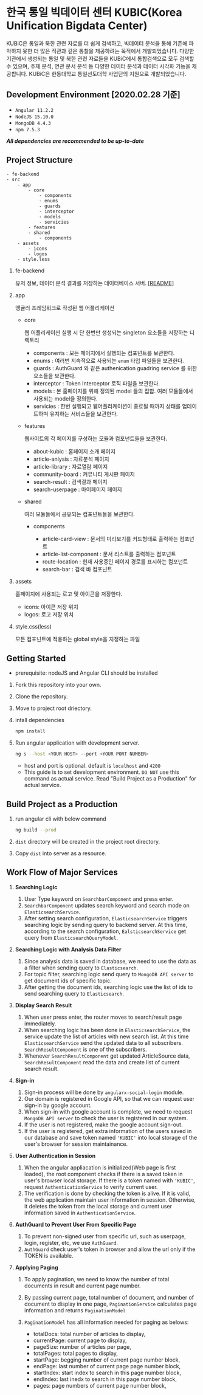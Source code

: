 # 한국 통일 빅데이터 센터 KUBIC(Korea Unification Bigdata Center)

KUBiC은 통일과 북한 관련 자료를 더 쉽게 검색하고, 빅데이터 분석을 통해 기존에 파악하지 못한 더 많은 직관과 깊은 통찰을 제공하려는 목적에서 개발되었습니다. 다양한 기관에서 생성되는 통일 및 북한 관련 자료들을 KUBiC에서 통합검색으로 모두 검색할 수 있으며, 주제 분석, 연관 문서 분석 등 다양한 데이터 분석과 데이터 시각화 기능을 제공합니다. KUBiC은 한동대학교 통일선도대학 사업단의 지원으로 개발되었습니다.

## Development Environment [2020.02.28 기준]

- `Angular 11.2.2`
- `NodeJS 15.10.0`
- `MongoDB 4.4.3`
- `npm 7.5.3`

_**All dependencies are recommended to be up-to-date**_

## Project Structure

```
- fe-backend
- src
    - app
        - core
            - components
            - enums
            - guards
            - interceptor
            - models
            - servicies
        - features
        - shared
            - components
    - assets
        - icons
        - logos
    - style.less
```

1.  fe-backend

    유저 정보, 데이터 분석 결과를 저장하는 데이터베이스 서버.
    [[README]](./fe-backend/README.md)

2.  app

    앵귤러 프레임워크로 작성된 웹 어플리케이션

    - core

      웹 어플리케이션 실행 시 단 한번만 생성되는 singleton 요소들을 저장하는 디렉토리

      - components : 모든 페이지에서 실행되는 컴포넌트를 보관한다.
      - enums : 여러번 지속적으로 사용되는 `enum` 타입 파일들을 보관한다.
      - guards : AuthGuard 와 같은 authenication guadring service 를 위한 요소들을 보관한다.
      - interceptor : Token Interceptor 로직 파일을 보관한다.
      - models : 본 홈페이지를 위해 정의된 model 들의 집합. 여러 모듈들에서 사용되는 model을 정의한다.
      - servicies : 한번 실행되고 웹어플리케이션이 종료될 때까지 상태를 업데이트하며 유지하는 서비스들을 보관한다.

    - features

      웹사이트의 각 페이지를 구성하는 모듈과 컴포넌트들을 보관한다.

      - about-kubic : 홈페이지 소개 페이지
      - article-anlysis : 자료분석 페이지
      - article-library : 자료열람 페이지
      - community-board : 커뮤니티 게시판 페이지
      - search-result : 검색결과 페이지
      - search-userpage : 마이페이지 페이지

    - shared

      여러 모듈들에서 공유되는 컴포넌트들을 보관한다.

      - components

        - article-card-view : 문서의 미리보기를 커드형태로 출력하는 컴포넌트
        - article-list-component : 문서 리스트를 출력하는 컴포넌트
        - route-location : 현재 사용중인 페이지 경로를 표시하는 컴포넌트
        - search-bar : 검색 바 컴포넌트

3.  assets

    홈페이지에 사용되는 로고 및 아이콘을 저장한다.

    - icons: 아이콘 저장 위치
    - logos: 로고 저장 위치

4.  style.css(less)

    모든 컴포넌트에 적용하는 global style을 지정하는 파일

## Getting Started

- prerequisite: nodeJS and Angular CLI should be installed

1. Fork this repository into your own.
2. Clone the repository.
3. Move to project root driectory.
4. intall dependencies

   ```bash
   npm install
   ```

5. Run angular application with development server.

   ```bash
   ng s --host <YOUR HOST> --port <YOUR PORT NUMBER>
   ```

   - host and port is optional. default is `localhost` and `4200`
   - This guide is to set development environment. `DO NOT` use this command as actual service. Read "Build Project as a Production" for actual service.

## Build Project as a Production

1. run angular cli with below command

   ```bash
   ng build --prod
   ```

2. `dist` directory will be created in the project root directory.
3. Copy `dist` into server as a resource.

## Work Flow of Major Services

1. **Searching Logic**

   1. User Type keyword on `SearchbarComponent` and press enter.
   2. `SearchbarComponent` updates search keyword and search mode on `ElasticsearchService`.
   3. After setting search configuration, `ElasticsearchService` triggers searching logic by sending query to backend server. At this time, according to the search configuration, `EalsticsearchService` get query from `ElasticsearchQueryModel`.

2. **Searching Logic with Analysis Data Filter**

   1. Since analysis data is saved in database, we need to use the data as a filter when sending query to `Elasticsearch`.
   2. For topic filter, searching logic send query to `MongoDB API server` to get document ids of specific topic.
   3. After getting the document ids, searching logic use the list of ids to send searching query to `Elasticsearch`.

3. **Display Search Result**

   1. When user press enter, the router moves to search/result page immediately.
   2. When searching logic has been done in `ElasticsearchService`, the service update the list of articles with new search list. At this time `ElasticsearchService` send the updated data to all subscribers. `SearchResultComponent` is one of the subscribers.
   3. Whenever `SearchResultComponent` get updated ArticleSource data, `SearchResultComponent` read the data and create list of current search result.

4. **Sign-in**

   1. Sign-in process will be done by `angularx-social-login` module.
   2. Our domain is registered in Google API, so that we can request user sign-in by google account.
   3. When sign-in with google account is complete, we need to request `MongoDB API server` to check the user is registered in our system.
   4. If the user is not registered, make the google account sign-out.
   5. If the user is registered, get extra information of the users saved in our database and save token named `'KUBIC'` into local storage of the user's browser for session maintainance.

5. **User Authentication in Session**

   1. When the angular appliacation is initialized(Web page is first loaded), the root component checks if there is a saved token in user's browser local storage. If there is a token named with `'KUBIC'`, request `AuthenticationService` to verify current user.
   2. The verification is done by checking the token is alive. If it is valid, the web application maintain user information in session. Otherwise, it deletes the token from the local storage and current user information saved in `AuthenticationService`.

6. **AuthGuard to Prevent User From Specific Page**

   1. To prevent non-signed user from specific url, such as userpage, login, register, etc, we use `AuthGuard`.
   2. `AuthGuard` check user's token in browser and allow the url only if the TOKEN is available.

7. **Applying Paging**

   1. To apply pagination, we need to know the number of total documents in result and current page number.
   2. By passing current page, total number of document, and number of document to display in one page, `PaginationService` calculates page information and returns `PaginationModel`
   3. `PaginationModel` has all information needed for paging as belows:

      - totalDocs: total number of articles to display,
      - currentPage: current page to display,
      - pageSize: number of articles per page,
      - totalPages: total pages to display,
      - startPage: begging number of current page number block,
      - endPage: last number of current page page number block,
      - startIndex: start index to search in this page number block,
      - endIndex: last inedx to search in this page number block,
      - pages: page numbers of current page number block,

